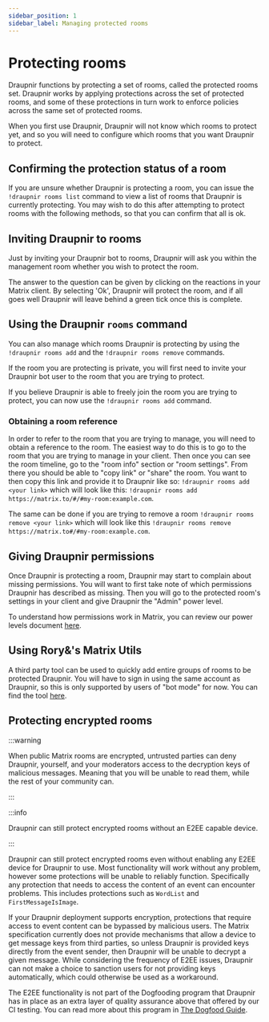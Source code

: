 ```yaml
---
sidebar_position: 1
sidebar_label: Managing protected rooms
---
```


<!--
SPDX-FileCopyrightText: 2024 Gnuxie <Gnuxie@protonmail.com>

SPDX-License-Identifier: CC-BY-SA-4.0
-->

# Protecting rooms

Draupnir functions by protecting a set of rooms, called the protected
rooms set. Draupnir works by applying protections across the set of
protected rooms, and some of these protections in turn work to enforce
policies across the same set of protected rooms.

When you first use Draupnir, Draupnir will not know which
rooms to protect yet, and so you will need to configure which rooms
that you want Draupnir to protect.

## Confirming the protection status of a room

If you are unsure whether Draupnir is protecting a room, you can issue
the `!draupnir rooms list` command to view a list of rooms that
Draupnir is currently protecting. You may wish to do this after
attempting to protect rooms with the following methods, so that you
can confirm that all is ok.

## Inviting Draupnir to rooms

Just by inviting your Draupnir bot to rooms, Draupnir will ask you
within the management room whether you wish to protect the room.

The answer to the question can be given by clicking on the reactions
in your Matrix client. By selecting 'Ok', Draupnir will protect the
room, and if all goes well Draupnir will leave behind a green tick
once this is complete.

## Using the Draupnir `rooms` command

You can also manage which rooms Draupnir is protecting by using the
`!draupnir rooms add` and the `!draupnir rooms remove` commands.

If the room you are protecting is private, you will first need to
invite your Draupnir bot user to the room that you are trying to
protect.

If you believe Draupnir is able to freely join the room you are trying
to protect, you can now use the `!draupnir rooms add` command.

### Obtaining a room reference

In order to refer to the room that you are trying to manage, you will
need to obtain a reference to the room. The easiest way to do this is
to go to the room that you are trying to manage in your client. Then
once you can see the room timeline, go to the "room info" section or
"room settings". From there you should be able to "copy link" or
"share" the room. You want to then copy this link and provide it to
Draupnir like so: `!draupnir rooms add <your link>` which will look
like this: `!draupnir rooms add
https://matrix.to/#/#my-room:example.com`.

The same can be done if you are trying to remove a room
`!draupnir rooms remove <your link>` which will look like this
`!draupnir rooms remove https://matrix.to#/#my-room:example.com`.

## Giving Draupnir permissions

Once Draupnir is protecting a room, Draupnir may start to complain
about missing permissions. You will want to first take note of which
permissions Draupnir has described as missing. Then you will go to the
protected room's settings in your client and give Draupnir the
"Admin" power level.

To understand how permissions work in Matrix, you can review our
power levels document [here](../concepts/power-levels).

## Using Rory&'s Matrix Utils

A third party tool can be used to quickly add entire groups of rooms to
be protected Draupnir. You will have to sign in using the same account
as Draupnir, so this is only supported by users of "bot mode" for now.
You can find the tool [here](https://mru.rory.gay/Moderation/DraupnirProtectedRoomsEditor).

## Protecting encrypted rooms

:::warning

When public Matrix rooms are encrypted, untrusted parties can deny
Draupnir, yourself, and your moderators access to the decryption keys
of malicious messages. Meaning that you will be unable to read them,
while the rest of your community can.

:::

:::info

Draupnir can still protect encrypted rooms without an E2EE capable
device.

:::

Draupnir can still protect encrypted rooms even without enabling any
E2EE device for Draupnir to use. Most functionality will
work without any problem, however some protections will be unable to
reliably function. Specifically any protection that needs to access
the content of an event can encounter problems. This includes
protections such as `WordList` and `FirstMessageIsImage`.

If your Draupnir deployment supports encryption, protections that
require access to event content can be bypassed by malicious
users. The Matrix specification currently does not provide mechanisms
that allow a device to get message keys from third parties, so unless
Draupnir is provided keys directly from the event sender, then
Draupnir will be unable to decrypt a given message. While considering
the frequency of E2EE issues, Draupnir can not make a choice to
sanction users for not providing keys automatically, which could
otherwise be used as a workaround.

The E2EE functionality is not part of the Dogfooding program that
Draupnir has in place as an extra layer of quality assurance above
that offered by our CI testing. You can read more about this program
in [The Dogfood Guide](/shared/dogfood.md).
